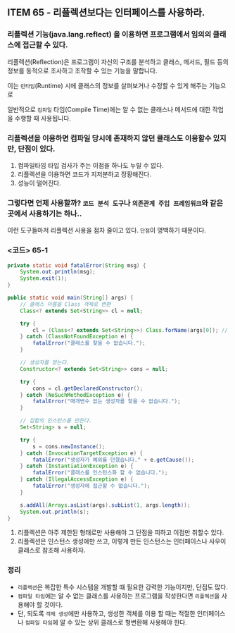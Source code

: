 ## ITEM 65 - 리플렉션보다는 인터페이스를 사용하라.

### 리플렉션 기능(java.lang.reflect) 을 이용하면 프로그램에서 임의의 클래스에 접근할 수 있다.
리플렉션(Reflection)은 프로그램이 자신의 구조를 분석하고 클래스, 메서드, 필드 등의 정보를 동적으로 조사하고 조작할 수 있는 기능을 말합니다. 

이는 `런타임`(Runtime) 시에 클래스의 정보를 살펴보거나 수정할 수 있게 해주는 기능으로 

일반적으로 `컴파일` 타임(Compile Time)에는 알 수 없는 클래스나 메서드에 대한 작업을 수행할 때 사용됩니다.

### 리플렉션을 이용하면 컴파일 당시에 존재하지 않던 클래스도 이용할수 있지만, 단점이 있다.
1. 컴파일타임 타입 검사가 주는 이점을 하나도 누릴 수 없다.
2. 리플렉션을 이용하면 코드가 지저분하고 장황해진다.
3. 성능이 떨어진다.

### 그렇다면 언제 사용할까? `코드 분석 도구`나 `의존관계 주입 프레임워크`와 같은 곳에서 사용하기는 하나..
이런 도구들마저 리플렉션 사용을 점차 줄이고 있다. `단점`이 명백하기 때문이다.

### <코드> 65-1
```java
private static void fatalError(String msg) {
    System.out.println(msg);
    System.exit(1);
}

public static void main(String[] args) {
    // 클래스 이름을 Class 객체로 변환
    Class<? extends Set<String>> cl = null;

    try {
        cl = (Class<? extends Set<String>>) Class.forName(args[0]); // 비검사 형변환
    } catch (ClassNotFoundException e) {
        fatalError("클래스를 찾을 수 없습니다.");
    }

    // 생성자를 얻는다.
    Constructor<? extends Set<String>> cons = null;

    try {
        cons = cl.getDeclaredConstructor();
    } catch (NoSuchMethodException e) {
        fatalError("매개변수 없는 생성자를 찾을 수 없습니다.");
    }

    // 집합의 인스턴스를 만든다.
    Set<String> s = null;

    try {
        s = cons.newInstance();
    } catch (InvocationTargetException e) {
        fatalError("생성자가 예외를 던졌습니다." + e.getCause());
    } catch (InstantiationException e) {
        fatalError("클래스를 인스턴스화 할 수 없습니다.");
    } catch (IllegalAccessException e) {
        fatalError("생성자에 접근할 수 없습니다.");
    }

    s.addAll(Arrays.asList(args).subList(1, args.length));
    System.out.println(s);
}
```
1. 리플렉션은 아주 제한된 형태로만 사용해야 그 단점을 피하고 이점만 취할수 있다.
2. 리플렉션은 인스턴스 생성에만 쓰고, 이렇게 만든 인스턴스는 인터페이스나 사우이 클래스로 참조해 사용하자.

### 정리
- `리플렉션`은 복잡한 특수 시스템을 개발할 떄 필요한 강력한 기능이지만, 단점도 많다.
- `컴파일 타임`에는 알 수 없는 클래스를 사용하는 프로그램을 작성한다면 `리플렉션`을 사용해야 할 것이다.
- 단, 되도록 `객체 생성`에만 사용하고, 생성한 객체를 이용 할 때는 적절한 인터페이스나 `컴파일 타임`에 알 수 있는 상위 클래스로 형변환해 사용해야 한다.
